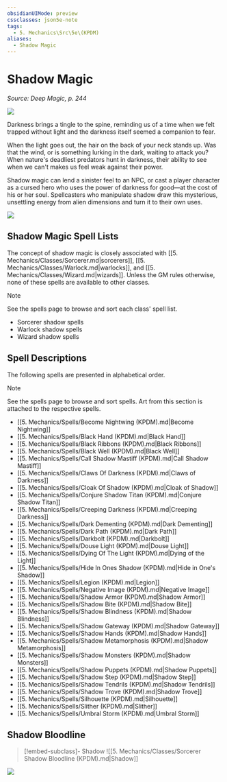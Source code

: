 ```yaml
---
obsidianUIMode: preview
cssclasses: json5e-note
tags:
  - 5. Mechanics\Src\5e\(KPDM)
aliases:
  - Shadow Magic
---
```

# Shadow Magic
*Source: Deep Magic, p. 244* 

![](https://raw.githubusercontent.com/TheGiddyLimit/homebrew/master/_img/KPDM/full/001-0838.webp#center)

Darkness brings a tingle to the spine, reminding us of a time when we felt trapped without light and the darkness itself seemed a companion to fear.

When the light goes out, the hair on the back of your neck stands up. Was that the wind, or is something lurking in the dark, waiting to attack you? When nature's deadliest predators hunt in darkness, their ability to see when we can't makes us feel weak against their power.

Shadow magic can lend a sinister feel to an NPC, or cast a player character as a cursed hero who uses the power of darkness for good—at the cost of his or her soul. Spellcasters who manipulate shadow draw this mysterious, unsettling energy from alien dimensions and turn it to their own uses.

![](https://raw.githubusercontent.com/TheGiddyLimit/homebrew/master/_img/KPDM/0088.webp#center)

## Shadow Magic Spell Lists

The concept of shadow magic is closely associated with [[5. Mechanics/Classes/Sorcerer.md\|sorcerers]], [[5. Mechanics/Classes/Warlock.md\|warlocks]], and [[5. Mechanics/Classes/Wizard.md\|wizards]]. Unless the GM rules otherwise, none of these spells are available to other classes.

> [!note]
> See the spells page to browse and sort each class' spell list.

- Sorcerer shadow spells  
- Warlock shadow spells  
- Wizard shadow spells  

## Spell Descriptions

The following spells are presented in alphabetical order.

> [!note]
> See the spells page to browse and sort spells. Art from this section is attached to the respective spells.

- [[5. Mechanics/Spells/Become Nightwing (KPDM).md\|Become Nightwing]]  
- [[5. Mechanics/Spells/Black Hand (KPDM).md\|Black Hand]]  
- [[5. Mechanics/Spells/Black Ribbons (KPDM).md\|Black Ribbons]]  
- [[5. Mechanics/Spells/Black Well (KPDM).md\|Black Well]]  
- [[5. Mechanics/Spells/Call Shadow Mastiff (KPDM).md\|Call Shadow Mastiff]]  
- [[5. Mechanics/Spells/Claws Of Darkness (KPDM).md\|Claws of Darkness]]  
- [[5. Mechanics/Spells/Cloak Of Shadow (KPDM).md\|Cloak of Shadow]]  
- [[5. Mechanics/Spells/Conjure Shadow Titan (KPDM).md\|Conjure Shadow Titan]]  
- [[5. Mechanics/Spells/Creeping Darkness (KPDM).md\|Creeping Darkness]]  
- [[5. Mechanics/Spells/Dark Dementing (KPDM).md\|Dark Dementing]]  
- [[5. Mechanics/Spells/Dark Path (KPDM).md\|Dark Path]]  
- [[5. Mechanics/Spells/Darkbolt (KPDM).md\|Darkbolt]]  
- [[5. Mechanics/Spells/Douse Light (KPDM).md\|Douse Light]]  
- [[5. Mechanics/Spells/Dying Of The Light (KPDM).md\|Dying of the Light]]  
- [[5. Mechanics/Spells/Hide In Ones Shadow (KPDM).md\|Hide in One's Shadow]]  
- [[5. Mechanics/Spells/Legion (KPDM).md\|Legion]]  
- [[5. Mechanics/Spells/Negative Image (KPDM).md\|Negative Image]]  
- [[5. Mechanics/Spells/Shadow Armor (KPDM).md\|Shadow Armor]]  
- [[5. Mechanics/Spells/Shadow Bite (KPDM).md\|Shadow Bite]]  
- [[5. Mechanics/Spells/Shadow Blindness (KPDM).md\|Shadow Blindness]]  
- [[5. Mechanics/Spells/Shadow Gateway (KPDM).md\|Shadow Gateway]]  
- [[5. Mechanics/Spells/Shadow Hands (KPDM).md\|Shadow Hands]]  
- [[5. Mechanics/Spells/Shadow Metamorphosis (KPDM).md\|Shadow Metamorphosis]]  
- [[5. Mechanics/Spells/Shadow Monsters (KPDM).md\|Shadow Monsters]]  
- [[5. Mechanics/Spells/Shadow Puppets (KPDM).md\|Shadow Puppets]]  
- [[5. Mechanics/Spells/Shadow Step (KPDM).md\|Shadow Step]]  
- [[5. Mechanics/Spells/Shadow Tendrils (KPDM).md\|Shadow Tendrils]]  
- [[5. Mechanics/Spells/Shadow Trove (KPDM).md\|Shadow Trove]]  
- [[5. Mechanics/Spells/Silhouette (KPDM).md\|Silhouette]]  
- [[5. Mechanics/Spells/Slither (KPDM).md\|Slither]]  
- [[5. Mechanics/Spells/Umbral Storm (KPDM).md\|Umbral Storm]]  

## Shadow Bloodline

> [!embed-subclass]- Shadow
> ![[5. Mechanics/Classes/Sorcerer Shadow Bloodline (KPDM).md\|Shadow]]

![](https://raw.githubusercontent.com/TheGiddyLimit/homebrew/master/_img/KPDM/full/001-0868.webp#center)

